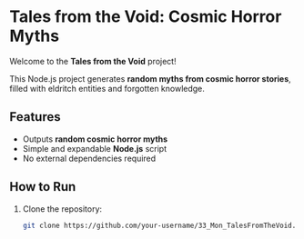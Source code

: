 # Tales from the Void: Cosmic Horror Myths

Welcome to the **Tales from the Void** project!

This Node.js project generates **random myths from cosmic horror stories**, filled with eldritch entities and forgotten knowledge.

## Features
- Outputs **random cosmic horror myths**
- Simple and expandable **Node.js** script
- No external dependencies required

## How to Run

1. Clone the repository:
   ```bash
   git clone https://github.com/your-username/33_Mon_TalesFromTheVoid.git
